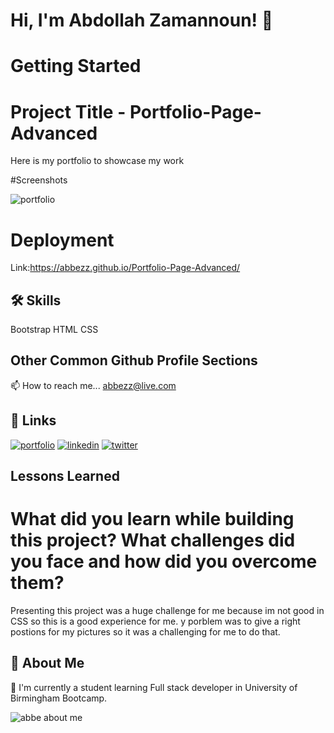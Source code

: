 
# Hi, I'm Abdollah Zamannoun! 👋


# Getting Started

# Project Title - Portfolio-Page-Advanced

Here is my portfolio to showcase my work


#Screenshots

![portfolio](https://user-images.githubusercontent.com/94430401/157093871-39202761-ce85-4a31-ae86-f28e51816040.png)

# Deployment
Link:https://abbezz.github.io/Portfolio-Page-Advanced/


## 🛠 Skills
Bootstrap
HTML
CSS



## Other Common Github Profile Sections

📫 How to reach me... abbezz@live.com 

## 🔗 Links
[![portfolio](https://img.shields.io/badge/my_portfolio-000?style=for-the-badge&logo=ko-fi&logoColor=white)](https://www.linkedin.com/in/abdollah-zamannoun-943784226//)
[![linkedin](https://img.shields.io/badge/linkedin-0A66C2?style=for-the-badge&logo=linkedin&logoColor=white)](https://www.linkedin.com/in/abdollah-zamannoun-943784226//)
[![twitter](https://img.shields.io/badge/twitter-1DA1F2?style=for-the-badge&logo=twitter&logoColor=white)](https://twitter.com/AZamannoun/)

## Lessons Learned

# What did you learn while building this project? What challenges did you face and how did you overcome them?
Presenting this project was a huge challenge for me because im not good in CSS so this is a good experience for me. y porblem  was to give a right postions for my pictures so it was a challenging for me to do that. 




## 🚀 About Me

🧠 I'm currently a student learning Full stack developer in University of Birmingham Bootcamp. 



![abbe about me](https://user-images.githubusercontent.com/94430401/153731226-2647f6fd-fb8c-438c-8c23-338d24a14550.png)



 


